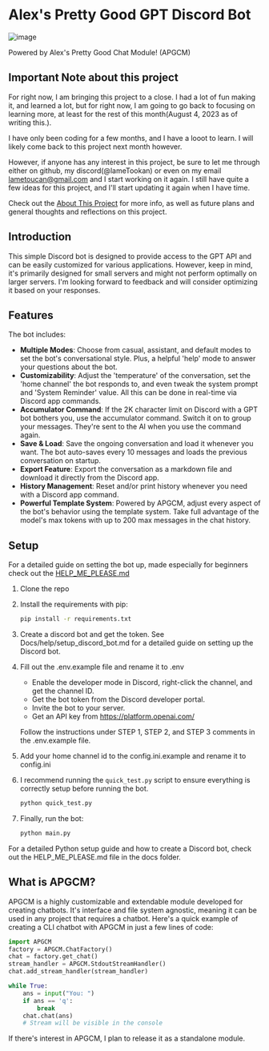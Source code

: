 # Alex's Pretty Good GPT Discord Bot

![image](https://github.com/lameTookan/AlexsPrettyGoodGPTDiscordBot/assets/129829145/b2e54ebb-5b48-4c43-99aa-5368db3f89a0)

Powered by Alex's Pretty Good Chat Module! (APGCM)

## Important Note about this project

For right now, I am bringing this project to a close. I had a lot of fun making it, and learned a lot, but for right now, I am going to go back to focusing on learning more, at least for the rest of this month(August 4, 2023 as of writing this.).

I have only been coding for a few months, and I have a looot to learn. I will likely come back to this project next month however.

However, if anyone has any interest in this project, be sure to let me through either on github, my discord(@lameTookan) or even on my email lametoucan@gmail.com and I start working on it again. I still have quite a few ideas for this project, and I'll start updating it again when I have time.

Check out the [About This Project](Docs/about_this_project.md) for more info, as well as future plans and general thoughts and reflections on this project.

## Introduction

This simple Discord bot is designed to provide access to the GPT API and can be easily customized for various applications. However, keep in mind, it's primarily designed for small servers and might not perform optimally on larger servers. I'm looking forward to feedback and will consider optimizing it based on your responses.

## Features

The bot includes:

- **Multiple Modes**: Choose from casual, assistant, and default modes to set the bot's conversational style. Plus, a helpful 'help' mode to answer your questions about the bot.
- **Customizability**: Adjust the 'temperature' of the conversation, set the 'home channel' the bot responds to, and even tweak the system prompt and 'System Reminder' value. All this can be done in real-time via Discord app commands.
- **Accumulator Command**: If the 2K character limit on Discord with a GPT bot bothers you, use the accumulator command. Switch it on to group your messages. They're sent to the AI when you use the command again.
- **Save & Load**: Save the ongoing conversation and load it whenever you want. The bot auto-saves every 10 messages and loads the previous conversation on startup.
- **Export Feature**: Export the conversation as a markdown file and download it directly from the Discord app.
- **History Management**: Reset and/or print history whenever you need with a Discord app command.
- **Powerful Template System**: Powered by APGCM, adjust every aspect of the bot's behavior using the template system. Take full advantage of the model's max tokens with up to 200 max messages in the chat history.

## Setup

For a detailed guide on setting the bot up, made especially for beginners check out the [HELP_ME_PLEASE.md](/Docs/help/HELP_ME_PLEASE.md)

1. Clone the repo
2. Install the requirements with pip:

    ```bash
    pip install -r requirements.txt
    ```

3. Create a discord bot and get the token. See Docs/help/setup_discord_bot.md for a detailed guide on setting up the Discord bot.
4. Fill out the .env.example file and rename it to .env
    - Enable the developer mode in Discord, right-click the channel, and get the channel ID.
    - Get the bot token from the Discord developer portal.
    - Invite the bot to your server.
    - Get an API key from <https://platform.openai.com/>

    Follow the instructions under STEP 1, STEP 2, and STEP 3 comments in the .env.example file.

5. Add your home channel id to the config.ini.example and rename it to config.ini
6. I recommend running the `quick_test.py` script to ensure everything is correctly setup before running the bot.

    ```bash
    python quick_test.py
    ```

7. Finally, run the bot:

    ```bash
    python main.py
    ```

For a detailed Python setup guide and how to create a Discord bot, check out the HELP_ME_PLEASE.md file in the docs folder.

## What is APGCM?

APGCM is a highly customizable and extendable module developed for creating chatbots. It's interface and file system agnostic, meaning it can be used in any project that requires a chatbot. Here's a quick example of creating a CLI chatbot with APGCM in just a few lines of code:

```python
import APGCM
factory = APGCM.ChatFactory()
chat = factory.get_chat()
stream_handler = APGCM.StdoutStreamHandler()
chat.add_stream_handler(stream_handler)

while True:
    ans = input("You: ")
    if ans == 'q':
        break
    chat.chat(ans)
    # Stream will be visible in the console
```

If there's interest in APGCM, I plan to release it as a standalone module.
